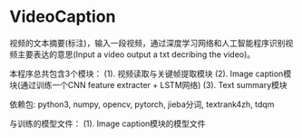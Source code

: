 
# VideoCaption
视频的文本摘要(标注)，输入一段视频，通过深度学习网络和人工智能程序识别视频主要表达的意思(Input a video output a txt decribing the video)。

本程序总共包含3个模块：
(1). 视频读取与关键帧提取模块
(2). Image caption模块(通过训练一个CNN feature extracter + LSTM网络)
(3). Text summary模块

依赖包:
python3, numpy, opencv, pytorch, jieba分词, textrank4zh, tdqm

与训练的模型文件：
(1). Image caption模块的模型文件



